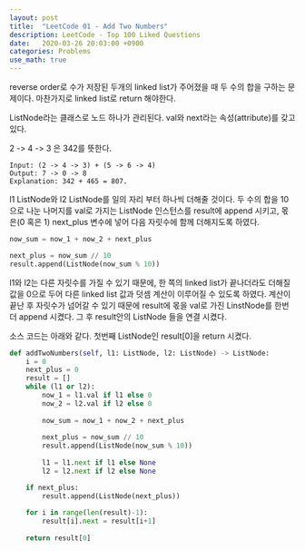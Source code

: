 ```yaml
---
layout: post
title:  "LeetCode 01 - Add Two Numbers"
description: LeetCode - Top 100 Liked Questions
date:   2020-03-26 20:03:00 +0900
categories: Problems
use_math: true
---
```


reverse order로 수가 저장된 두개의 linked list가 주어졌을 때 두 수의 합을 구하는 문제이다.
마찬가지로 linked list로 return 해야한다.

ListNode라는 클래스로 노드 하나가 관리된다. val와 next라는 속성(attribute)를 갖고 있다.

2 -> 4 -> 3 은 342를 뜻한다.

```
Input: (2 -> 4 -> 3) + (5 -> 6 -> 4)
Output: 7 -> 0 -> 8
Explanation: 342 + 465 = 807.
```

l1 ListNode와 l2 ListNode를 일의 자리 부터 하나씩 더해줄 것이다. 두 수의 합을 10으로 나눈 나머지를 val로 가지는 ListNode 인스턴스를 result에 append 시키고, 몫은(0 혹은 1) next_plus 변수에 넣어 다음 자릿수에 함께 더해지도록 하였다.

```python
now_sum = now_1 + now_2 + next_plus

next_plus = now_sum // 10
result.append(ListNode(now_sum % 10))
```

l1와 l2는 다른 자릿수를 가질 수 있기 때문에, 한 쪽의 linked list가 끝나더라도 더해질 값을 0으로 두어 다른 linked list 값과 덧셈 계산이 이루어질 수 있도록 하였다. 계산이 끝난 후 자릿수가 넘어갈 수 있기 때문에 result에 몫을 val로 가진 LinstNode를 한번 더 append 시켰다. 그 후 result안의 ListNode 들을 연결 시켰다.

소스 코드는 아래와 같다. 첫번째 ListNode인 result[0]을 return 시켰다.

```python
def addTwoNumbers(self, l1: ListNode, l2: ListNode) -> ListNode:
    i = 0
    next_plus = 0
    result = []    
    while (l1 or l2):
        now_1 = l1.val if l1 else 0
        now_2 = l2.val if l2 else 0
        
        now_sum = now_1 + now_2 + next_plus
        
        next_plus = now_sum // 10
        result.append(ListNode(now_sum % 10))
        
        l1 = l1.next if l1 else None
        l2 = l2.next if l2 else None

    if next_plus:
        result.append(ListNode(next_plus))
    
    for i in range(len(result)-1):
        result[i].next = result[i+1]
    
    return result[0]
```